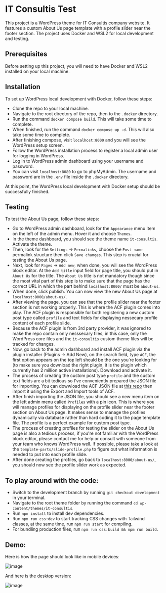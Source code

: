 # IT Consultis Test
This project is a WordPress theme for IT Consultis company website. It features a custom About Us page template with a profile slider near the footer section. The project uses Docker and WSL2 for local development and testing.
## Prerequisites
Before setting up this project, you will need to have Docker and WSL2 installed on your local machine.
## Installation
To set up WordPress local development with Docker, follow these steps:
* Clone the repo to your local machine.
* Navigate to the root directory of the repo, then to the `.docker` directory.
* Run the command `docker compose build`. This will take some time to complete.
* When finished, run the command `docker compose up -d`. This will also take some time to complete.
* After finishing compose, visit `localhost:8000` and you will see the WordPress setup screen.
* Follow the WordPress installation process to register a local admin user for logging in WordPress.
* Log in to WordPress admin dashboard using your username and password.
* You can visit `localhost:8080` to go to phpMyAdmin. The username and password are in the `.env` file inside the `.docker` directory. 

At this point, the WordPress local development with Docker setup should be successfully finished.

## Testing
To test the About Us page, follow these steps:
* Go to WordPress admin dashboard, look for the `Appearance` menu item on the left of the admin menu. Hover it and choose `Themes`.
* In the theme dashboard, you should see the theme name `it-consultis`. Activate the theme.
* Then, look for the `Settings` -> `Permalinks`, choose the `Post name` permalink structure then click `Save changes`. This step is crucial for testing the About Us page.
* Next, look for `Pages` -> `Add new`, when done, you will see the WordPress block editor. At the `Add title` input field for page title, you should put in `About Us` for the title. The `About Us` title is not mandatory though since the most vital part of this step is to make sure that the page has the correct URL in which the part behind `localhost:8000/` must be `about-us`.
* When done, click publish. You can now view the new About Us page at `localhost:8000/about-us/`.
* After viewing the page, you can see that the profile slider near the footer section is not working properly. This is where the ACF plugin comes into play. The ACF plugin is responsible for both registering a new custom post type called `profile` and text fields for displaying nessecary profile content of each profile slide.
* Because the ACF plugin is from 3rd party provider, it was ignored to make the repo contain only nesssecary files, in this case, only the WordPress core files and the `it-consultis` custom theme files will be tracked for changes.
* Now, go back to the admin dashboard and install ACF plugin via the plugin installer (Plugins -> Add New), on the search field, type `ACF`, the first option appears on the top left should be the one you're looking for (to make sure you download the right plugin, it is the plugin which currently has 2 million active installations). Download and activate it.
* The process of creating the custom post type `profile` and the custom text fields are a bit tedious so I've conveniently prepared the JSON file for importing. You can dowwload the ACF JSON file at [this repo](https://github.com/thongtr-dev/it-consultis-test-acf-json) then import it using the Export and Import tools of ACF.
* After finish importing the JSON file, you should see a new menu item on the left admin menu called `Profiles` with a pin icon. This is where you will manage profiles for displaying on the profile slider near the footer section on About Us page. It makes sense to manage the profiles dynamically via database rather than hard coding it to the page template file. The profile is a perfect example for custom post type.
* The process of creating profiles for testing the slider on the About Us page is also a tedious process, if you're not familiar with the WordPress block editor, please contact me for help or consult with someone from your team who knows WordPress well. If possible, please take a look at the `template-parts/slide-profile.php` to figure out what information is needed to put into each profile slide.
* After done creating the profiles, go back to `localhost:8000/about-us/`, you should now see the profile slider work as expected.

## To play around with the code:
* Switch to the development branch by running `git checkout development` in your terminal.
* Navigate to the root theme folder by running the command `cd wp-content/themes/it-consultis`.
* Run `npm install` to install dev dependencies.
* Run `npm run css:dev` to start tracking CSS changes with Tailwind classes, at the same time, run `npm run start` for compiling.
* For bundling production files, run `npm run css:build && npm run build`.

## Demo:
Here is how the page should look like in mobile devices:

![image](https://github.com/thongtr-dev/it-consultis-test/assets/105508303/3b758461-cdb6-46d8-8ec7-56d35128e91d)

And here is the desktop version:

![image](https://github.com/thongtr-dev/it-consultis-test/assets/105508303/e27d9028-00e9-4202-96e4-3aabdc7bf06c)

